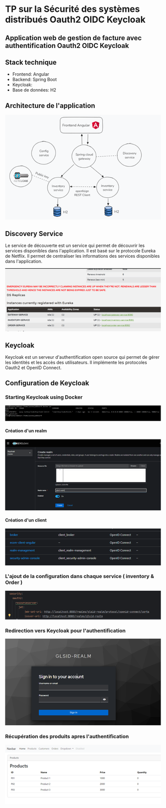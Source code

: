 # TP sur la Sécurité des systèmes distribués Oauth2 OIDC Keycloak
## Application web de gestion de facture avec authentification Oauth2 OIDC Keycloak

## Stack technique
- Frontend: Angular 
- Backend: Spring Boot 
- Keycloak: 
- Base de données: H2

## Architecture de l'application
![Architecture de l'application](img/architecture.png)


## Discovery Service
Le service de découverte est un service qui permet de découvrir les services disponibles dans l'application. Il est basé sur le protocole Eureka de Netflix. 
Il permet de centraliser les informations des services disponibles dans l'application.

![Discovery de l'application](img/discovery-service.png)

## Keycloak
Keycloak est un serveur d'authentification open source qui permet de gérer les identités et les accès des utilisateurs. Il implémente les protocoles Oauth2 et OpenID Connect.

## Configuration de Keycloak

### Starting Keycloak using Docker
![Keycloak Docker](img/keycloak-docker.png)

#### Création d'un realm
![Keycloak Realm](img/glsid-realm.png)

#### Création d'un client
![Angular client](img/ang-client.png)

### L'ajout de la configuration dans chaque service ( inventory & Order )
![Keycloak Configuration](img/config.png)


### Redirection vers Keycloak pour l'authentification
![Keycloak Login](img/login.png)

### Récupération des produits apres l'authentification
![Keycloak Products](img/Product.png)


